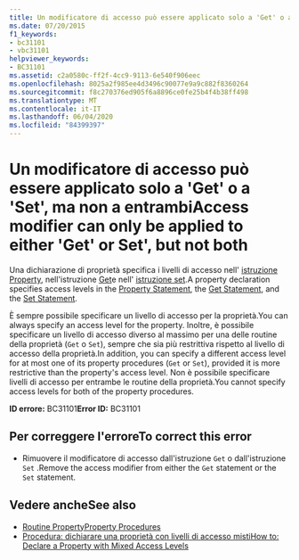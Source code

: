 ```yaml
---
title: Un modificatore di accesso può essere applicato solo a 'Get' o a 'Set', ma non a entrambi
ms.date: 07/20/2015
f1_keywords:
- bc31101
- vbc31101
helpviewer_keywords:
- BC31101
ms.assetid: c2a0580c-ff2f-4cc9-9113-6e540f906eec
ms.openlocfilehash: 8025a2f985ee4d3496c90077e9a9c882f8360264
ms.sourcegitcommit: f8c270376ed905f6a8896ce0fe25b4f4b38ff498
ms.translationtype: MT
ms.contentlocale: it-IT
ms.lasthandoff: 06/04/2020
ms.locfileid: "84399397"
---
```

# <a name="access-modifier-can-only-be-applied-to-either-get-or-set-but-not-both"></a><span data-ttu-id="7000a-102">Un modificatore di accesso può essere applicato solo a 'Get' o a 'Set', ma non a entrambi</span><span class="sxs-lookup"><span data-stu-id="7000a-102">Access modifier can only be applied to either 'Get' or Set', but not both</span></span>
<span data-ttu-id="7000a-103">Una dichiarazione di proprietà specifica i livelli di accesso nell' [istruzione Property](../language-reference/statements/property-statement.md), nell'istruzione [Get](../language-reference/statements/get-statement.md)e nell' [istruzione set](../language-reference/statements/set-statement.md).</span><span class="sxs-lookup"><span data-stu-id="7000a-103">A property declaration specifies access levels in the [Property Statement](../language-reference/statements/property-statement.md), the [Get Statement](../language-reference/statements/get-statement.md), and the [Set Statement](../language-reference/statements/set-statement.md).</span></span>  
  
 <span data-ttu-id="7000a-104">È sempre possibile specificare un livello di accesso per la proprietà.</span><span class="sxs-lookup"><span data-stu-id="7000a-104">You can always specify an access level for the property.</span></span> <span data-ttu-id="7000a-105">Inoltre, è possibile specificare un livello di accesso diverso al massimo per una delle routine della proprietà (`Get` o `Set`), sempre che sia più restrittiva rispetto al livello di accesso della proprietà.</span><span class="sxs-lookup"><span data-stu-id="7000a-105">In addition, you can specify a different access level for at most one of its property procedures (`Get` or `Set`), provided it is more restrictive than the property's access level.</span></span> <span data-ttu-id="7000a-106">Non è possibile specificare livelli di accesso per entrambe le routine della proprietà.</span><span class="sxs-lookup"><span data-stu-id="7000a-106">You cannot specify access levels for both of the property procedures.</span></span>  
  
 <span data-ttu-id="7000a-107">**ID errore:** BC31101</span><span class="sxs-lookup"><span data-stu-id="7000a-107">**Error ID:** BC31101</span></span>  
  
## <a name="to-correct-this-error"></a><span data-ttu-id="7000a-108">Per correggere l'errore</span><span class="sxs-lookup"><span data-stu-id="7000a-108">To correct this error</span></span>  
  
- <span data-ttu-id="7000a-109">Rimuovere il modificatore di accesso dall'istruzione `Get` o dall'istruzione `Set` .</span><span class="sxs-lookup"><span data-stu-id="7000a-109">Remove the access modifier from either the `Get` statement or the `Set` statement.</span></span>  
  
## <a name="see-also"></a><span data-ttu-id="7000a-110">Vedere anche</span><span class="sxs-lookup"><span data-stu-id="7000a-110">See also</span></span>

- [<span data-ttu-id="7000a-111">Routine Property</span><span class="sxs-lookup"><span data-stu-id="7000a-111">Property Procedures</span></span>](../programming-guide/language-features/procedures/property-procedures.md)
- [<span data-ttu-id="7000a-112">Procedura: dichiarare una proprietà con livelli di accesso misti</span><span class="sxs-lookup"><span data-stu-id="7000a-112">How to: Declare a Property with Mixed Access Levels</span></span>](../programming-guide/language-features/procedures/how-to-declare-a-property-with-mixed-access-levels.md)
